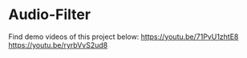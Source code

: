 # Audio-Filter
Find demo videos of this project below:
https://youtu.be/71PvU1zhtE8
https://youtu.be/ryrbVvS2ud8
